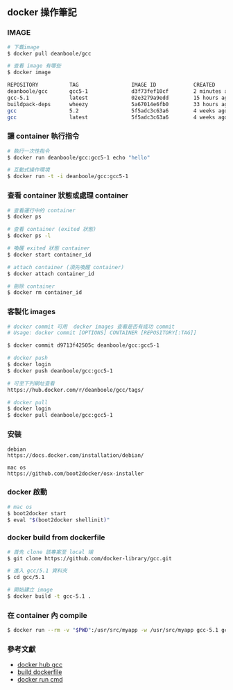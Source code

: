 ## docker 操作筆記

### IMAGE

```bash
# 下載image
$ docker pull deanboole/gcc

# 查看 image 有哪些
$ docker image

REPOSITORY          TAG                 IMAGE ID            CREATED             VIRTUAL SIZE
deanboole/gcc       gcc5-1              d3f73fef10cf        2 minutes ago       1.153 GB
gcc-5.1             latest              02e3279a9edd        15 hours ago        1.153 GB
buildpack-deps      wheezy              5a67014e6fb0        33 hours ago        459.2 MB
gcc                 5.2                 5f5adc3c63a6        4 weeks ago         1.389 GB
gcc                 latest              5f5adc3c63a6        4 weeks ago         1.389 GB
```

### 讓 container 執行指令

```bash
# 執行一次性指令
$ docker run deanboole/gcc:gcc5-1 echo "hello"

# 互動式操作環境
$ docker run -t -i deanboole/gcc:gcc5-1
```

### 查看 container 狀態或處理 container

```bash
# 查看運行中的 container
$ docker ps

# 查看 container (exited 狀態)
$ docker ps -l

# 喚醒 exited 狀態 container
$ docker start container_id

# attach container (須先喚醒 container)
$ docker attach container_id

# 刪除 container
$ docker rm container_id
```

### 客製化 images

```bash
# docker commit 可用  docker images 查看是否有成功 commit
# Usage: docker commit [OPTIONS] CONTAINER [REPOSITORY[:TAG]]

$ docker commit d9713f42505c deanboole/gcc:gcc5-1

# docker push
$ docker login
$ docker push deanboole/gcc:gcc5-1

# 可至下列網址查看
https://hub.docker.com/r/deanboole/gcc/tags/

# docker pull
$ docker login
$ docker pull deanboole/gcc:gcc5-1
```

### 安裝

```
debian
https://docs.docker.com/installation/debian/

mac os
https://github.com/boot2docker/osx-installer
```

### docker 啟動

```bash
# mac os
$ boot2docker start
$ eval "$(boot2docker shellinit)"
```

### docker build from dockerfile

```bash
# 首先 clone 該專案至 local 端
$ git clone https://github.com/docker-library/gcc.git

# 進入 gcc/5.1 資料夾
$ cd gcc/5.1

# 開始建立 image
$ docker build -t gcc-5.1 .
```

### 在 container 內 compile

```bash
$ docker run --rm -v "$PWD":/usr/src/myapp -w /usr/src/myapp gcc-5.1 gcc -o hello hello.c
```

### 參考文獻

* [docker hub gcc](https://hub.docker.com/_/gcc/)
* [build dockerfile](https://docs.docker.com/reference/builder/)
* [docker run cmd](https://docs.docker.com/reference/run/#clean-up-rm)
